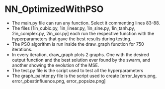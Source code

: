 # NN_OptimizedWithPSO

- The main.py file can run any function. Select it commenting lines 83-88.
- The files [1in_cubic.py, 1in_linear.py, 1in_sine.py, 1in_tanh.py, 2in_complex.py, 2in_xor.py] each run the respective function with the hyperparameters that gave the best results during testing.
- The PSO algorithm is run inside the draw_graph function for 750 iterations.
- In every iteration, draw_graph plots 2 graphs. One with the desired output function and the best solution ever found by the swarm, and another showing the evolution of the MSE.
- The test.py file is the script used to test all the hyperparameters
- The graph_painter.py file is the script used to create [error_layers.png, error_pbestinfluence.png, error_popsize.png]